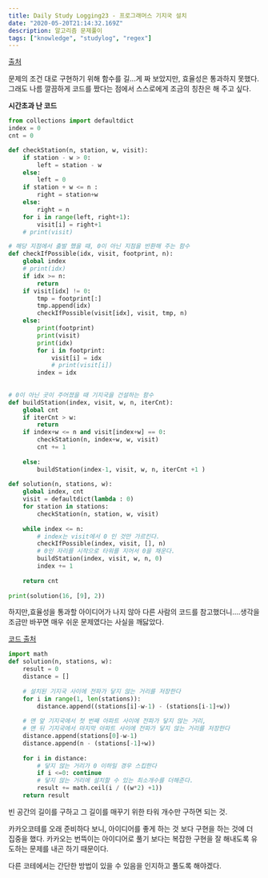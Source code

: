 ```yaml
---
title: Daily Study Logging23 - 프로그래머스 기지국 설치
date: "2020-05-20T21:14:32.169Z"
description: 알고리즘 문제풀이
tags: ["knowledge", "studylog", "regex"] 
---
```


[출처](https://programmers.co.kr/learn/courses/30/lessons/12979)


문제의 조건 대로 구현하기 위해 함수를 길...게 짜 보았지만, 효율성은 통과하지 못했다. 그래도 나름 깔끔하게 코드를 짰다는 점에서 스스로에게 조금의 칭찬은 해 주고 싶다. 

**시간초과 난 코드**
```python
from collections import defaultdict
index = 0
cnt = 0

def checkStation(n, station, w, visit):
    if station - w > 0:
        left = station - w
    else:
        left = 0
    if station + w <= n :
        right = station+w 
    else:
        right = n
    for i in range(left, right+1):
        visit[i] = right+1
    # print(visit)

# 해당 지점에서 출발 했을 때, 0이 아닌 지점을 반환해 주는 함수 
def checkIfPossible(idx, visit, footprint, n):
    global index
    # print(idx)
    if idx >= n:
        return
    if visit[idx] != 0:
        tmp = footprint[:]
        tmp.append(idx)
        checkIfPossible(visit[idx], visit, tmp, n)
    else:
        print(footprint)
        print(visit)
        print(idx)
        for i in footprint:
            visit[i] = idx
            # print(visit[i])
        index = idx
    
        
# 0이 아닌 곳이 주어졌을 때 기지국을 건설하는 함수 
def buildStation(index, visit, w, n, iterCnt):
    global cnt
    if iterCnt > w:
        return 
    if index+w <= n and visit[index+w] == 0:
        checkStation(n, index+w, w, visit)
        cnt += 1
       
    else:
        buildStation(index-1, visit, w, n, iterCnt +1 )
    
def solution(n, stations, w):
    global index, cnt
    visit = defaultdict(lambda : 0)
    for station in stations:
        checkStation(n, station, w, visit)
    
    while index <= n:
        # index는 visit에서 0 인 것만 가르킨다.
        checkIfPossible(index, visit, [], n)
        # 0인 자리를 시작으로 타워를 지어서 0을 채운다.
        buildStation(index, visit, w, n, 0)
        index += 1
    
    return cnt
        
print(solution(16, [9], 2))    
```

하지만,효율성을 통과할 아이디어가 나지 않아 다른 사람의 코드를 참고했더니....생각을 조금만 바꾸면 매우 쉬운 문제였다는 사실을 깨닳았다.


[코드 출처](https://inspirit941.tistory.com/entry/Python-%ED%94%84%EB%A1%9C%EA%B7%B8%EB%9E%98%EB%A8%B8%EC%8A%A4-%EA%B8%B0%EC%A7%80%EA%B5%AD-%EC%84%A4%EC%B9%98-Level-3
)
```python
import math
def solution(n, stations, w):
    result = 0
    distance = []
    
    # 설치된 기지국 사이에 전파가 닿지 않는 거리를 저장한다
    for i in range(1, len(stations)):
        distance.append((stations[i]-w-1) - (stations[i-1]+w))
    
    # 맨 앞 기지국에서 첫 번째 아파트 사이에 전파가 닿지 않는 거리,
    # 맨 뒤 기지국에서 마지막 아파트 사이에 전파가 닿지 않는 거리를 저장한다
    distance.append(stations[0]-w-1)
    distance.append(n - (stations[-1]+w))
    
    for i in distance:
        # 닿지 않는 거리가 0 이하일 경우 스킵한다
        if i <=0: continue
        # 닿지 않는 거리에 설치할 수 있는 최소개수를 더해준다.
        result += math.ceil(i / ((w*2) +1))
    return result
```

빈 공간의 길이를 구하고 그 길이를 매꾸기 위한 타워 개수만 구하면 되는 것.

카카오코테를 오래 준비하다 보니, 아이디어를 좋게 하는 것 보다 구현을 하는 것에 더 집중을 했다. 카카오는 번뜩이는 아이디어로 풀기 보다는 복잡한 구현을 잘 해내도록 유도하는 문제를 내곤 하기 때문이다. 

다른 코테에서는 간단한 방법이 있을 수 있음을 인지하고 풀도록 해야겠다.
